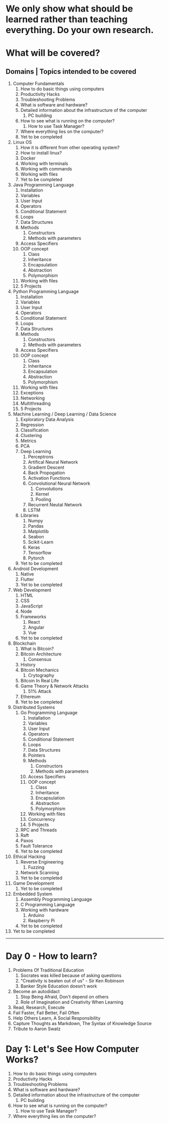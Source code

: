 # We only show what should be learned rather than teaching everything. Do your own research.
# What will be covered?
## Domains | Topics intended to be covered
1. Computer Fundamentals
    1. How to do basic things using computers
    1. Productivity Hacks
    1. Troubleshooting Problems
    1. What is software and hardware?
    1. Detailed information about the infrastructure of the computer
        1. PC building
    1. How to see what is running on the computer?
        1. How to use Task Manager?  
    1. Where everything lies on the computer?
    1. Yet to be completed 
1. Linux OS  
    1. How it is different from other operating system?
    1. How to install linux?
    1. Docker
    1. Working with terminals  
    1. Working with commands 
    1. Working with files  
    1. Yet to be completed
1. Java Programming Language
    1. Installation
    1. Variables
    1. User Input   
    1. Operators
    1. Conditional Statement
    1. Loops
    1. Data Structures
    1. Methods
        1. Constructors
        1. Methods with parameters
    1. Access Specifiers
    1. OOP concept
        1. Class
        1. Inheritance
        1. Encapsulation
        1. Abstraction
        1. Polymorphism
    1. Working with files
    1. 5 Projects
1. Python Programming Language
    1. Installation
    1. Variables
    1. User Input   
    1. Operators
    1. Conditional Statement
    1. Loops
    1. Data Structures
    1. Methods
        1. Constructors
        1. Methods with parameters
    1. Access Specifiers
    1. OOP concept
        1. Class
        1. Inheritance
        1. Encapsulation
        1. Abstraction
        1. Polymorphism
    1. Working with files
    1. Exceptions
    1. Networking
    1. Multithreading
    1. 5 Projects
1. Machine Learning / Deep Learning / Data Science
    1. Exploratory Data Analysis
    1. Regression
    1. Classification
    1. Clustering
    1. Metrics
    1. PCA 
    1. Deep Learning
        1. Perceptrons
        1. Artifical Neural Network
        1. Gradient Descent
        1. Back Propogation 
        1. Activation Functions
        1. Convolutional Neural Network
            1. Convolutions
            1. Kernel
            1. Pooling
        1. Recurrent Neutal Network
        1. LSTM
    1. Libraries 
        1. Numpy
        1. Pandas
        1. Matplotlib
        1. Seabon
        1. Scikit-Learn
        1. Keras
        1. Tensorflow
        1. Pytorch
    1. Yet to be completed
1. Android Development 
    1. Native
    1. Flutter
    1. Yet to be completed
1. Web Development 
    1. HTML 
    1. CSS
    1. JavaScript
    1. Node
    1. Frameworks
        1. React
        1. Angular
        1. Vue
    1. Yet to be completed
1. Blockchain 
    1. What is Bitcoin?
    1. Bitcoin Architecture
        1. Consensus
    1. History 
    1. Bitcoin Mechanics
        1. Crytography
    1. Bitcoin In Real Life
    1. Game Theory & Network Attacks
        1. 51% Attack
    1. Ethereum 
    1. Yet to be completed
1. Distributed Systems
    1. Go Programming Language
        1. Installation
        1. Variables
        1. User Input   
        1. Operators
        1. Conditional Statement
        1. Loops
        1. Data Structures
        1. Pointers
        1. Methods
            1. Constructors
            1. Methods with parameters
        1. Access Specifiers
        1. OOP concept
            1. Class
            1. Inheritance
            1. Encapsulation
            1. Abstraction
            1. Polymorphism
        1. Working with files
        1. Concurrency
        1. 5 Projects
    1. RPC and Threads
    1. Raft
    1. Paxos
    1. Fault Tolerance
    1. Yet to be completed
1. Ethical Hacking  
    1. Reverse Engineering
        1. Fuzzing
    1. Network Scanning
    1. Yet to be completed
1. Game Development 
    1. Yet to be completed
1. Embedded System
    1. Assembly Programming Language
    1. C Programming Language
    1. Working with hardware
        1. Arduino 
        1. Raspberry Pi
    1. Yet to be completed
1. Yet to be completed
---
# Day 0 - How to learn? 
1. Problems Of Traditional Education
    1. Socrates was killed because of asking questions
    1. "Creativity is beaten out of us" - Sir Ken Robinson 
    1. Banker Style Education doesn't work
1. Become an autodidact
    1. Stop Being Afraid, Don't depend on others
    1. Role of Imagination and Creativity When Learning
1. Read, Research, Execute
1. Fail Faster, Fail Better, Fail Often
1. Help Others Learn, A Social Responsibility
1. Capture Thoughts as Markdown, The Syntax of Knowledge Source  
1. Tribute to Aaron Swatz

# Day 1: Let's See How Computer Works?
1. How to do basic things using computers
1. Productivity Hacks
1. Troubleshooting Problems
1. What is software and hardware?
1. Detailed information about the infrastructure of the computer
    1. PC building
1. How to see what is running on the computer?
    1. How to use Task Manager?  
1. Where everything lies on the computer? 
